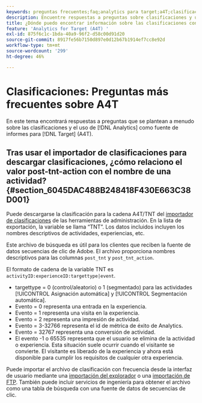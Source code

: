 ```yaml
---
keywords: preguntas frecuentes;faq;analytics para target;a4T;clasificaciones;clasificación;importador de clasificaciones;post-tnt-action;códigos de evento
description: Encuentre respuestas a preguntas sobre clasificaciones y uso de Analytics para actividades [!DNL Target] (A4T). A4T lets you use Analytics reporting for [!DNL Target] .
title: ¿Dónde puedo encontrar información sobre las clasificaciones con A4T?
feature: 'Analytics for Target (A4T) '
exl-id: 875f6c1c-1bda-40a9-96f2-d58c00d91d20
source-git-commit: 8917fe56b7150d897e0d12b67b1914ef7cc8e92d
workflow-type: tm+mt
source-wordcount: '299'
ht-degree: 46%

---
```


# Clasificaciones: Preguntas más frecuentes sobre A4T

En este tema encontrará respuestas a preguntas que se plantean a menudo sobre las clasificaciones y el uso de [!DNL Analytics] como fuente de informes para [!DNL Target] (A4T).

## Tras usar el importador de clasificaciones para descargar clasificaciones, ¿cómo relaciono el valor post-tnt-action con el nombre de una actividad? {#section_6045DAC488B248418F430E663C38D001}

Puede descargarse la clasificación para la cadena A4T/TNT del [importador de clasificaciones](https://experienceleague.adobe.com/docs/analytics/components/classifications/classifications-importer/c-working-with-saint.html) de las herramientas de administración. En la lista de exportación, la variable se llama “TNT”. Los datos incluidos incluyen los nombres descriptivos de actividades, experiencias, etc.

Este archivo de búsqueda es útil para los clientes que reciben la fuente de datos secuencias de clic de Adobe. El archivo proporciona nombres descriptivos para las columnas `post_tnt` y `post_tnt_action`.

El formato de cadena de la variable TNT es `activityID:experienceID:targettype|event`.

* targettype = 0 (control/aleatorio) o 1 (segmentado) para las actividades [!UICONTROL Asignación automática] y [!UICONTROL Segmentación automática].
* Evento = 0 representa una entrada en la experiencia.
* Evento = 1 representa una visita en la experiencia.
* Evento = 2 representa una impresión de actividad.
* Evento = 3-32766 representa el id de métrica de éxito de Analytics.
* Evento = 32767 representa una conversión de actividad.
* El evento -1 o 65535 representa que el usuario se elimina de la actividad o experiencia. Esta situación suele ocurrir cuando el visitante se convierte. El visitante es liberado de la experiencia y ahora está disponible para cumplir los requisitos de cualquier otra experiencia.

Puede importar el archivo de clasificación con frecuencia desde la interfaz de usuario mediante una [importación del explorador](https://experienceleague.adobe.com/docs/analytics/components/classifications/classifications-importer/browser-import.html?lang=en) o una [importación de FTP](https://experienceleague.adobe.com/docs/analytics/components/classifications/classifications-importer/import-file.html?lang=en). También puede incluir servicios de ingeniería para obtener el archivo como una tabla de búsqueda con una fuente de datos de secuencias de clic.
